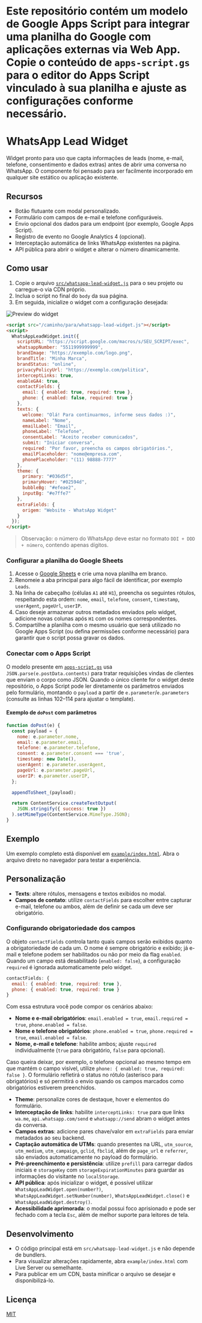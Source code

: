 Este repositório contém um modelo de Google Apps Script para integrar uma planilha do Google com aplicações externas via Web App. Copie o conteúdo de `apps-script.gs` para o editor do Apps Script vinculado à sua planilha e ajuste as configurações conforme necessário.
=======
# WhatsApp Lead Widget

Widget pronto para uso que capta informações de leads (nome, e-mail, telefone, consentimento e dados extras) antes de abrir uma conversa no WhatsApp. O componente foi pensado para ser facilmente incorporado em qualquer site estático ou aplicação existente.

## Recursos

- Botão flutuante com modal personalizado.
- Formulário com campos de e-mail e telefone configuráveis.
- Envio opcional dos dados para um endpoint (por exemplo, Google Apps Script).
- Registro de evento no Google Analytics 4 (opcional).
- Interceptação automática de links WhatsApp existentes na página.
- API pública para abrir o widget e alterar o número dinamicamente.

## Como usar

1. Copie o arquivo [`src/whatsapp-lead-widget.js`](src/whatsapp-lead-widget.js) para o seu projeto ou carregue-o via CDN próprio.
2. Inclua o script no final do `body` da sua página.
3. Em seguida, inicialize o widget com a configuração desejada:

![Preview do widget](docs/widget.png)

```html
<script src="/caminho/para/whatsapp-lead-widget.js"></script>
<script>
  WhatsAppLeadWidget.init({
    scriptURL: "https://script.google.com/macros/s/SEU_SCRIPT/exec",
    whatsappNumber: "5511999999999",
    brandImage: "https://exemplo.com/logo.png",
    brandTitle: "Minha Marca",
    brandStatus: "online",
    privacyPolicyUrl: "https://exemplo.com/politica",
    interceptLinks: true,
    enableGA4: true,
    contactFields: {
      email: { enabled: true, required: true },
      phone: { enabled: false, required: true }
    },
    texts: {
      welcome: "Olá! Para continuarmos, informe seus dados :)",
      nameLabel: "Nome",
      emailLabel: "Email",
      phoneLabel: "Telefone",
      consentLabel: "Aceito receber comunicados",
      submit: "Iniciar conversa",
      required: "Por favor, preencha os campos obrigatórios.",
      emailPlaceholder: "nome@empresa.com",
      phonePlaceholder: "(11) 98888-7777"
    },
    theme: {
      primary: "#036d5f",
      primaryHover: "#02594d",
      bubbleBg: "#efeae2",
      inputBg: "#e7ffe7"
    },
    extraFields: {
      origem: "Website - WhatsApp Widget"
    }
  });
</script>
```

> Observação: o número do WhatsApp deve estar no formato `DDI + DDD + número`, contendo apenas dígitos.

### Configurar a planilha do Google Sheets

1. Acesse o [Google Sheets](https://docs.google.com/spreadsheets/) e crie uma nova planilha em branco.
2. Renomeie a aba principal para algo fácil de identificar, por exemplo `Leads`.
3. Na linha de cabeçalho (células `A1` até `H1`), preencha os seguintes rótulos, respeitando esta ordem: `nome`, `email`, `telefone`, `consent`, `timestamp`, `userAgent`, `pageUrl`, `userIP`.
4. Caso deseje armazenar outros metadados enviados pelo widget, adicione novas colunas após `H1` com os nomes correspondentes.
5. Compartilhe a planilha com o mesmo usuário que será utilizado no Google Apps Script (ou defina permissões conforme necessário) para garantir que o script possa gravar os dados.

### Conectar com o Apps Script

O modelo presente em [`apps-script.gs`](apps-script.gs) usa `JSON.parse(e.postData.contents)` para tratar requisições vindas de clientes que enviam o corpo como JSON. Quando o único cliente for o widget deste repositório, o Apps Script pode ler diretamente os parâmetros enviados pelo formulário, montando o `payload` a partir de `e.parameter`/`e.parameters` (consulte as linhas 102–114 para ajustar o template).

#### Exemplo de `doPost` com parâmetros

```js
function doPost(e) {
  const payload = {
    nome: e.parameter.nome,
    email: e.parameter.email,
    telefone: e.parameter.telefone,
    consent: e.parameter.consent === 'true',
    timestamp: new Date(),
    userAgent: e.parameter.userAgent,
    pageUrl: e.parameter.pageUrl,
    userIP: e.parameter.userIP,
  };

  appendToSheet_(payload);

  return ContentService.createTextOutput(
    JSON.stringify({ success: true })
  ).setMimeType(ContentService.MimeType.JSON);
}
```

## Exemplo

Um exemplo completo está disponível em [`example/index.html`](example/index.html). Abra o arquivo direto no navegador para testar a experiência.

## Personalização

- **Texts**: altere rótulos, mensagens e textos exibidos no modal.
- **Campos de contato**: utilize `contactFields` para escolher entre capturar e-mail, telefone ou ambos, além de definir se cada um deve ser obrigatório.

### Configurando obrigatoriedade dos campos

O objeto `contactFields` controla tanto quais campos serão exibidos quanto a obrigatoriedade de cada um. O nome é sempre obrigatório e exibido; já e-mail e telefone podem ser habilitados ou não por meio da flag `enabled`. Quando um campo está desabilitado (`enabled: false`), a configuração `required` é ignorada automaticamente pelo widget.

```js
contactFields: {
  email: { enabled: true, required: true },
  phone: { enabled: true, required: true }
}
```

Com essa estrutura você pode compor os cenários abaixo:

- **Nome e e-mail obrigatórios**: `email.enabled = true`, `email.required = true`, `phone.enabled = false`.
- **Nome e telefone obrigatórios**: `phone.enabled = true`, `phone.required = true`, `email.enabled = false`.
- **Nome, e-mail e telefone**: habilite ambos; ajuste `required` individualmente (`true` para obrigatório, `false` para opcional).

Caso queira deixar, por exemplo, o telefone opcional ao mesmo tempo em que mantém o campo visível, utilize `phone: { enabled: true, required: false }`. O formulário refletirá o status no rótulo (asterisco para obrigatórios) e só permitirá o envio quando os campos marcados como obrigatórios estiverem preenchidos.
- **Theme**: personalize cores de destaque, hover e elementos do formulário.
- **Interceptação de links**: habilite `interceptLinks: true` para que links `wa.me`, `api.whatsapp.com/send` e `whatsapp://send` abram o widget antes da conversa.
- **Campos extras**: adicione pares chave/valor em `extraFields` para enviar metadados ao seu backend.
- **Captação automática de UTMs**: quando presentes na URL, `utm_source`, `utm_medium`, `utm_campaign`, `gclid`, `fbclid`, além de `page_url` e `referrer`, são enviados automaticamente no payload do formulário.
- **Pré-preenchimento e persistência**: utilize `prefill` para carregar dados iniciais e `storageKey` com `storageExpirationMinutes`
  para guardar as informações do visitante no `localStorage`.
- **API pública**: após inicializar o widget, é possível utilizar `WhatsAppLeadWidget.open(number?)`, `WhatsAppLeadWidget.setNumber(number)`, `WhatsAppLeadWidget.close()` e `WhatsAppLeadWidget.destroy()`.
- **Acessibilidade aprimorada**: o modal possui foco aprisionado e pode ser fechado com a tecla `Esc`, além de melhor suporte para leitores de tela.

## Desenvolvimento

- O código principal está em `src/whatsapp-lead-widget.js` e não depende de bundlers.
- Para visualizar alterações rapidamente, abra `example/index.html` com Live Server ou semelhante.
- Para publicar em um CDN, basta minificar o arquivo se desejar e disponibilizá-lo.

## Licença

[MIT](LICENSE)
